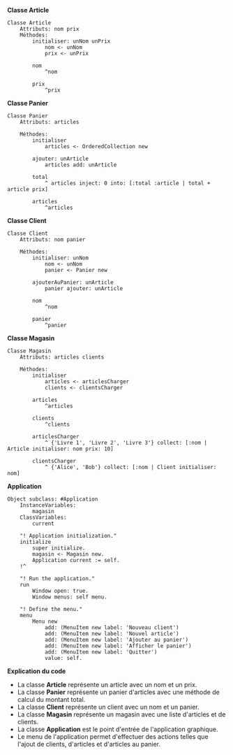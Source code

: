 **Classe Article**

```smalltalk
Classe Article
    Attributs: nom prix
    Méthodes:
        initialiser: unNom unPrix
            nom <- unNom
            prix <- unPrix

        nom
            ^nom

        prix
            ^prix
```

**Classe Panier**

```smalltalk
Classe Panier
    Attributs: articles

    Méthodes:
        initialiser
            articles <- OrderedCollection new

        ajouter: unArticle
            articles add: unArticle

        total
            ^ articles inject: 0 into: [:total :article | total + article prix]

        articles
            ^articles
```

**Classe Client**

```smalltalk
Classe Client
    Attributs: nom panier

    Méthodes:
        initialiser: unNom
            nom <- unNom
            panier <- Panier new

        ajouterAuPanier: unArticle
            panier ajouter: unArticle

        nom
            ^nom

        panier
            ^panier
```

**Classe Magasin**

```smalltalk
Classe Magasin
    Attributs: articles clients

    Méthodes:
        initialiser
            articles <- articlesCharger
            clients <- clientsCharger

        articles
            ^articles

        clients
            ^clients

        articlesCharger
            ^ {'Livre 1', 'Livre 2', 'Livre 3'} collect: [:nom | Article initialiser: nom prix: 10]

        clientsCharger
            ^ {'Alice', 'Bob'} collect: [:nom | Client initialiser: nom]
```

**Application**

```smalltalk
Object subclass: #Application
    InstanceVariables:
        magasin
    ClassVariables:
        current

    "! Application initialization."
    initialize
        super initialize.
        magasin <- Magasin new.
        Application current := self.
    !^

    "! Run the application."
    run
        Window open: true.
        Window menus: self menu.

    "! Define the menu."
    menu
        Menu new
            add: (MenuItem new label: 'Nouveau client')
            add: (MenuItem new label: 'Nouvel article')
            add: (MenuItem new label: 'Ajouter au panier')
            add: (MenuItem new label: 'Afficher le panier')
            add: (MenuItem new label: 'Quitter')
            value: self.
```

**Explication du code**

* La classe **Article** représente un article avec un nom et un prix.
* La classe **Panier** représente un panier d'articles avec une méthode de calcul du montant total.
* La classe **Client** représente un client avec un nom et un panier.
* La classe **Magasin** représente un magasin avec une liste d'articles et de clients.
* La classe **Application** est le point d'entrée de l'application graphique.
* Le menu de l'application permet d'effectuer des actions telles que l'ajout de clients, d'articles et d'articles au panier.